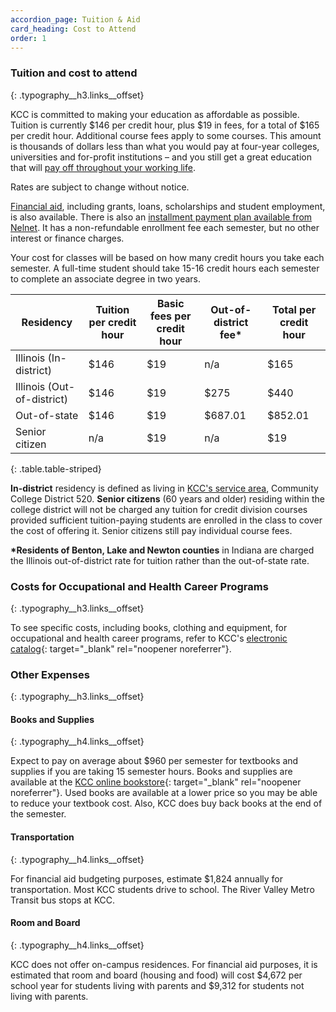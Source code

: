 ```yaml
---
accordion_page: Tuition & Aid
card_heading: Cost to Attend
order: 1
---
```

### Tuition and cost to attend
{: .typography__h3.links__offset}

KCC is committed to making your education as affordable as possible. Tuition is currently $146 per credit hour, plus $19 in fees, for a total of $165 per credit hour. Additional course fees apply to some courses. This amount is thousands of dollars less than what you would pay at four-year colleges, universities and for-profit institutions – and you still get a great education that will [pay off throughout your working life](https://news.kcc.edu/archive/2021/10/01/study-affirms-earnings-bump-for-community-college-grads/).&nbsp;

Rates are subject to change without notice.

[Financial aid](./financial-aid/), including grants, loans, scholarships and student employment, is also available. There is also an [installment payment plan available from Nelnet](https://www.kcc.edu/tuition-and-aid/#tuition-payment-and-deadlines). It has a non-refundable enrollment fee each semester, but no other interest or finance charges.

Your cost for classes will be based on how many credit hours you take each semester. A full-time student should take 15-16 credit hours each semester to complete an associate degree in two years.

| Residency | Tuition per credit hour | Basic fees per credit hour | Out-of-district fee\* | Total per credit hour |
| --- | --- | --- | --- | --- |
| Illinois (In-district) | $146 | $19 | n/a | $165 |
| Illinois (Out-of-district) | $146 | $19 | $275 | $440 |
| Out-of-state | $146 | $19 | $687.01 | $852.01 |
| Senior citizen | n/a | $19 | n/a | $19 |
{: .table.table-striped}

**In-district** residency is defined as living in [KCC's service area](../about/#service-area), Community College District 520.&nbsp;**Senior citizens** (60 years and older) residing within the college district will not be charged any tuition for credit division courses provided sufficient tuition-paying students are enrolled in the class to cover the cost of offering it. Senior citizens still pay individual course fees.

**\*Residents of Benton, Lake and Newton counties** in Indiana are charged the Illinois out-of-district rate for tuition rather than the out-of-state rate.

<div class="card p-1 mb-3"><script type="text/javascript" src="https://form.jotform.com/jsform/201115733387149"></script></div>

### Costs for Occupational and Health Career Programs
{: .typography__h3.links__offset}

To see specific costs, including books, clothing and equipment, for occupational and health career programs, refer to KCC's [electronic catalog](https://kcc.smartcatalogiq.com/current/Academic-Catalog/Programs-of-Study-by-Area/General-information-and-electives/Info-on-Occupational-Programs){: target="_blank" rel="noopener noreferrer"}.

### Other Expenses
{: .typography__h3.links__offset}

#### Books and Supplies
{: .typography__h4.links__offset}

Expect to pay on average about $960 per semester for textbooks and supplies if you are taking 15 semester hours. Books and supplies are available at the [KCC online bookstore](http://books.kcc.edu/){: target="_blank" rel="noopener noreferrer"}. Used books are available at a lower price so you may be able to reduce your textbook cost. Also, KCC does buy back books at the end of the semester.

#### Transportation
{: .typography__h4.links__offset}

For financial aid budgeting purposes, estimate $1,824 annually for transportation. Most KCC students drive to school. The River Valley Metro Transit bus stops at KCC.

#### Room and Board
{: .typography__h4.links__offset}

KCC does not offer on-campus residences. For financial aid purposes, it is estimated that room and board (housing and food) will cost $4,672 per school year for students living with parents and $9,312 for students not living with parents.​
